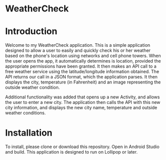 # WeatherCheck

# Introduction

Welcome to my WeatherCheck application.  This is a simple application designed to allow a user to easily and quickly check
his or her weather based on the phone's location using networks and cell phone towers.  When the user opens the app, it
automatically determines is location, provided the appropriate permissions have been granted.  It then makes an API call to a
free weather service using the latitude/longitude information obtained.  The API returns our call in a JSON format, which the
application parses.  It then displays the city, temperature (in Fahrenheit) and an image representing the outside weather
condition.

Additional functionality was added that opens up a new Activity, and allows the user to enter a new city.  The application then
calls the API with this new city information, and displays the new city name, temperature and outside weather conditions.

# Installation

To install, please clone or download this repository.  Open in Android Studio and build.  This application is designed to run on
Lollipop or later.
